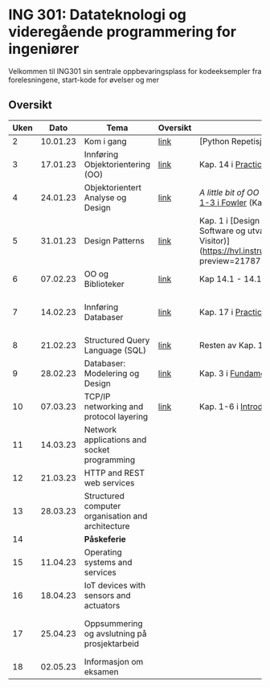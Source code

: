 # ING 301: Datateknologi og videregående programmering for ingeniører

Velkommen til ING301 sin sentrale oppbevaringsplass for kodeeksempler fra forelesningene, start-kode for øvelser og mer

## Oversikt

| **Uken** | **Dato** | **Tema**                                           | **Oversikt**                         | **Literatur/Bakgrunnsmaterial**                                                                      | **Frister**                                                                                              |
|----------|----------|----------------------------------------------------|--------------------------------------|-------------------------------------------------------------------------------------------------------------------------------------------------------------------------------------------------------------------------|----------------------------------------------------------------------------------------------------------|
| 2        | 10.01.23 | Kom i gang                                         | [link](weeks/2-get-started/week2.md) | [Python Repetisjon](weeks/2-get-started/python-overview md)                                          |                                            |
| 3        | 17.01.23 | Innføring Objektorientering (OO)                   | [link](weeks/3-intro-oo/week3.md)    | Kap. 14 i [Practical Programming](https://pragprog.com/titles/gwpy3/practical-programming-third-edition/): 4 Første avsnitt (tom. side 285)       | [Oppgave 1: Sø 22.01](https://hvl.instructure.com/courses/22301/assignments/62540?module_item_id=609737) |
| 4        | 24.01.23 | Objektorientert Analyse og Design                  | [link](weeks/4-oo-modeling/week4.md) | _A little bit of OO Theory_ (Kap.14) i  _Practical Programming_ og [Kap 1-3 i Fowler](https://hvl.instructure.com/courses/22301/files/folder/handouts?preview=2161797) (Kap 3 er mest viktig)   | [Oppgave 2: Sø 29.01](https://hvl.instructure.com/courses/22301/assignments/62545?module_item_id=609738) |
| 5        | 31.01.23 | Design Patterns                                    | [link](weeks/5-oo-patterns/week5.md) | Kap. 1 i [Design Patterns: Elements of Reusable Object-Oriented Software og utvalgte mønster (Composite, Iterator, Strategy, Visitor)](https://hvl.instructure.com/courses/22301/files/folder/handouts preview=2178753) |  |
| 6        | 07.02.23 | OO og Biblioteker                                  | [link](weeks/6-oo-wrapup/week6.md)   | Kap 14.1 - 14.11 i [Python for Everybody](http://do1.dr-chuck.com/pythonlearn/EN_us/pythonlearn.pdf) |                                                                                                      |
| 7        | 14.02.23 | Innføring Databaser                                | [link](weeks/7-db-intro/week7.md)    | Kap. 17 i [Practical Programming](https://pragprog.com/titles/gwpy3/practical-programming-third-edition/):  tom side 353 (før joins)  | [Prosjekt Del A: Sø 19.02](https://hvl.instructure.com/courses/22301/assignments/63489)                  |
| 8        | 21.02.23 | Structured Query Language (SQL)                    | [link](weeks/8-db-sql/week8.md)      | Resten av Kap. 17 i [Practical Programming](https://pragprog.com/titles/gwpy3/practical-programming-third-edition/): fra side 354 til 365         |                                                                     |
| 9        | 28.02.23 | Databaser: Modelering og Design                    | [link](weeks/9-db-design/week9.md)   | Kap. 3 i [Fundamentals of Database Systems](https://hvl.instructure.com/courses/22301/files/2218363?module_item_id=631979)                        |                                                                                                          |
| 10       | 07.03.23 | TCP/IP networking and protocol layering            | [link](weeks/10-tcpipnetworking/week10.md) | Kap. 1-6 i [Introduction to Networking](https://do1.dr-chuck.net/net-intro/EN_us/net-intro.pdf)                                                                                                            | [Prosjekt Del B: Sø 12.03](https://hvl.instructure.com/courses/22301/assignments/64102)                  |
| 11       | 14.03.23 | Network applications and socket programming        |                                      |                                                                                                           |                                       |
| 12       | 21.03.23 | HTTP and REST web services                         |                                      |                                                                                                           |                                                                                     |
| 13       | 28.03.23 | Structured computer organisation and architecture  |                                      |                                                                                                           | Prosjekt Del C: Sø 01 04                                                                                 |
| 14       |          | **Påskeferie**                                     |                                      |                                                                                                           |                                                                                                          |
| 15       | 11.04.23 | Operating systems and services                     |                                      |                                                                                                           |                                                                                                          |
| 16       | 18.04.23 | IoT devices with sensors and actuators             |                                      |                                                                                                                                                                                                                         |                                                                                                          |
| 17       | 25.04.23 | Oppsummering og avslutning på prosjektarbeid       |                                      |                                                                                                                                                                                                                         | Prosjekt Del D: Sø 30.04                                                                                 |
| 18       | 02.05.23 | Informasjon om eksamen                             |                                      |                                                                                                                                                                                                                         |                                                                                                          |
